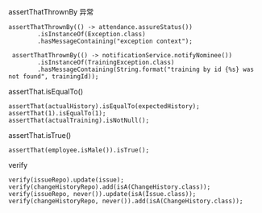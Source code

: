 assertThatThrownBy 异常
    
    assertThatThrownBy(() -> attendance.assureStatus())
            .isInstanceOf(Exception.class)
            .hasMessageContaining("exception context");
            
     assertThatThrownBy(() -> notificationService.notifyNominee())
            .isInstanceOf(TrainingException.class)
            .hasMessageContaining(String.format("training by id {%s} was not found", trainingId));
                                
assertThat.isEqualTo()

    assertThat(actualHistory).isEqualTo(expectedHistory);
    assertThat(1).isEqualTo(1);
    assertThat(actualTraining).isNotNull();
    
assertThat.isTrue()
  
    assertThat(employee.isMale()).isTrue();
    
verify
    
    verify(issueRepo).update(issue);
    verify(changeHistoryRepo).add(isA(ChangeHistory.class));
    verify(issueRepo, never()).update(isA(Issue.class));
    verify(changeHistoryRepo, never()).add(isA(ChangeHistory.class));
    
    
    